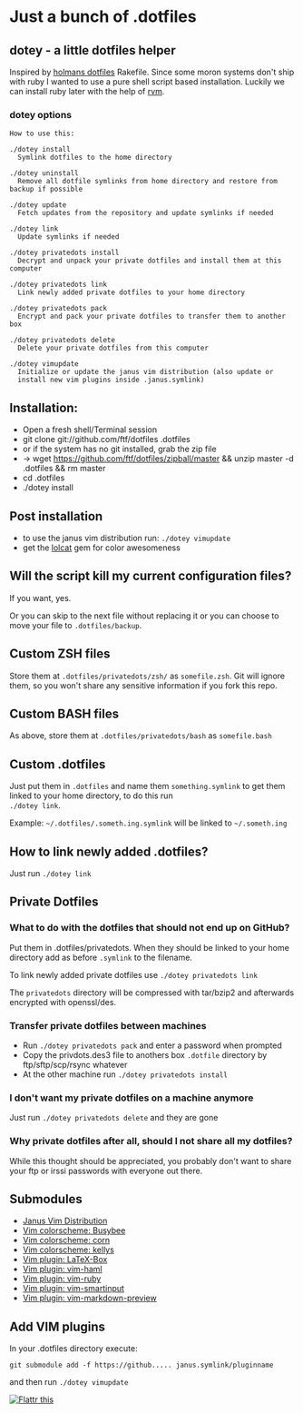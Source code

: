 Just a bunch of .dotfiles
=========================

dotey - a little dotfiles helper
----------

Inspired by [holmans dotfiles](https://github.com/holman/dotfiles)
Rakefile.
Since some moron systems don't ship with ruby I wanted to use a 
pure shell script based installation. Luckily we can install ruby later with
the help of [rvm](http://rvm.io).

### dotey options

```
How to use this:

./dotey install 
  Symlink dotfiles to the home directory

./dotey uninstall
  Remove all dotfile symlinks from home directory and restore from backup if possible
  
./dotey update
  Fetch updates from the repository and update symlinks if needed

./dotey link
  Update symlinks if needed

./dotey privatedots install
  Decrypt and unpack your private dotfiles and install them at this computer

./dotey privatedots link
  Link newly added private dotfiles to your home directory

./dotey privatedots pack
  Encrypt and pack your private dotfiles to transfer them to another box

./dotey privatedots delete
  Delete your private dotfiles from this computer

./dotey vimupdate
  Initialize or update the janus vim distribution (also update or
  install new vim plugins inside .janus.symlink)
```

Installation: 
-------------
- Open a fresh shell/Terminal session
- git clone git://github.com/ftf/dotfiles .dotfiles
- or if the system has no git installed, grab the zip file 
- -> wget https://github.com/ftf/dotfiles/zipball/master && unzip master -d .dotfiles && rm master
- cd .dotfiles 
- ./dotey install

Post installation
-----------------
- to use the janus vim distribution run: ```./dotey vimupdate```
- get the [lolcat](https://github.com/busyloop/lolcat) gem for color awesomeness

Will the script kill my current configuration files?
---------------------------------------------
If you want, yes.

Or you can skip to the next file without replacing it or you can choose
to move your file to ```.dotfiles/backup```.

Custom ZSH files
----------------
Store them at ```.dotfiles/privatedots/zsh/``` as ```somefile.zsh```. 
Git will ignore them, so you won't share any sensitive information if 
you fork this repo.

Custom BASH files
-----------------
As above, store them at ```.dotfiles/privatedots/bash``` as ```somefile.bash```

Custom .dotfiles
----------------
Just put them in ```.dotfiles``` and name them ```something.symlink``` 
to get them linked to your home directory, to do this run  
```./dotey link```.

Example: ```~/.dotfiles/.someth.ing.symlink``` will be linked to ```~/.someth.ing```

How to link newly added .dotfiles?
-------------------------------
Just run ```./dotey link``` 

Private Dotfiles 
---------------- 

### What to do with the dotfiles that should not end up on GitHub?

Put them in .dotfiles/privatedots. When they should be linked to your
home directory add as before ```.symlink``` to the filename.

To link newly added private dotfiles use ```./dotey
privatedots link```

The ```privatedots``` directory will be compressed with tar/bzip2 and
afterwards encrypted with openssl/des.

### Transfer private dotfiles between machines
- Run ```./dotey privatedots pack``` and enter a password when
  prompted
- Copy the privdots.des3 file to anothers box ```.dotfile``` directory by 
  ftp/sftp/scp/rsync whatever
- At the other machine run ```./dotey privatedots install```

### I don't want my private dotfiles on a machine anymore
Just run ```./dotey privatedots delete``` and they are gone

### Why private dotfiles after all, should I not share all my dotfiles?
While this thought should be appreciated, you probably don't want to
share your ftp or irssi passwords with everyone out there.

Submodules
----------
- [Janus Vim Distribution](https://github.com/carlhuda/janus/)
- [Vim colorscheme: Busybee](https://github.com/vim-scripts/BusyBee)
- [Vim colorscheme: corn](https://github.com/vim-scripts/corn)
- [Vim colorscheme: kellys](https://github.com/vim-scripts/kellys)
- [Vim plugin: LaTeX-Box](https://github.com/vim-scripts/LaTeX-Box)
- [Vim plugin: vim-haml](https://github.com/tpope/vim-haml)
- [Vim plugin: vim-ruby](https://github.com/vim-ruby/vim-ruby)
- [Vim plugin: vim-smartinput](https://github.com/kana/vim-smartinput)
- [Vim plugin: vim-markdown-preview](https://github.com/rasky/vim-markdown-preview)

Add VIM plugins
---------------
In your .dotfiles directory execute:

```
git submodule add -f https://github..... janus.symlink/pluginname
```

and then run ```./dotey vimupdate```

<a href="http://flattr.com/thing/671197/ftf-on-GitHub" target="_blank">
<img src="http://api.flattr.com/button/flattr-badge-large.png"
alt="Flattr this" title="Flattr this" border="0" /></a>

